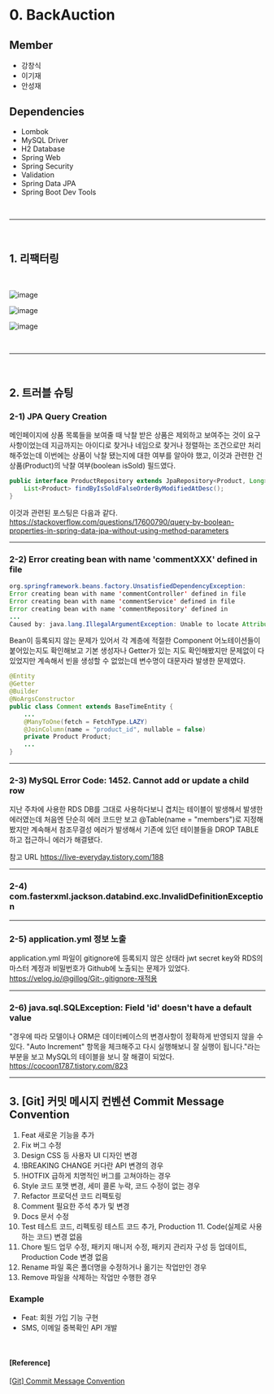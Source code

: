 # 0. BackAuction

## Member

- 강창식
- 이기재
- 안성재

## Dependencies
- Lombok
- MySQL Driver
- H2 Database
- Spring Web
- Spring Security
- Validation
- Spring Data JPA
- Spring Boot Dev Tools

<br/>

---

<br/>

## 1. 리팩터링

<br/>

![image](https://user-images.githubusercontent.com/64416833/198209243-76c6325f-21ea-48f2-9f6d-abb08a181fa7.png)

![image](https://user-images.githubusercontent.com/64416833/198209288-014d0011-97e0-455d-bda5-8f1a425f3a1c.png)

![image](https://user-images.githubusercontent.com/64416833/198209326-abdcbdbe-67bf-4b36-86bc-c8bd05c1d7db.png)

<br/>

---

<br/>

## 2. 트러블 슈팅

### 2-1) JPA Query Creation
메인페이지에 상품 목록들을 보여줄 때 낙찰 받은 상품은 제외하고 보여주는 것이 요구사항이었는데 지금까지는 아이디로 찾거나 네임으로 찾거나 정렬하는 조건으로만 처리해주었는데 이번에는 상품이 낙찰 됐는지에 대한 여부를 알아야 했고, 이것과 관련한 건 상품(Product)의 낙찰 여부(boolean isSold) 필드였다.
```java
public interface ProductRepository extends JpaRepository<Product, Long> {
    List<Product> findByIsSoldFalseOrderByModifiedAtDesc();
}
```

이것과 관련된 포스팅은 다음과 같다.
https://stackoverflow.com/questions/17600790/query-by-boolean-properties-in-spring-data-jpa-without-using-method-parameters

---

### 2-2) Error creating bean with name 'commentXXX' defined in file

```java
org.springframework.beans.factory.UnsatisfiedDependencyException:
Error creating bean with name 'commentController' defined in file
Error creating bean with name 'commentService' defined in file
Error creating bean with name 'commentRepository' defined in
...
Caused by: java.lang.IllegalArgumentException: Unable to locate Attribute with the the given name [product] on this ManagedType
```

Bean이 등록되지 않는 문제가 있어서 각 계층에 적절한 Component 어노테이션들이 붙어있는지도 확인해보고 기본 생성자나 Getter가 있는 지도 확인해봤지만 문제없이 다 있었지만 계속해서 빈을 생성할 수 없었는데 변수명이 대문자라 발생한 문제였다.

```java
@Entity
@Getter
@Builder
@NoArgsConstructor
public class Comment extends BaseTimeEntity {
    ...
    @ManyToOne(fetch = FetchType.LAZY)
    @JoinColumn(name = "product_id", nullable = false)
    private Product Product;
    ...
}
```

---

### 2-3) MySQL Error Code: 1452. Cannot add or update a child row
지난 주차에 사용한 RDS DB를 그대로 사용하다보니 겹치는 테이블이 발생해서 발생한 에러였는데 처음엔 단순히 에러 코드만 보고 @Table(name = "members")로 지정해봤지만 계속해서 참조무결성 에러가 발생해서 기존에 있던 테이블들을 DROP TABLE 하고 접근하니 에러가 해결됐다.

참고 URL
https://live-everyday.tistory.com/188

---

### 2-4) com.fasterxml.jackson.databind.exc.InvalidDefinitionException







---

### 2-5) application.yml 정보 노출
application.yml 파일이 gitignore에 등록되지 않은 상태라 jwt secret key와 RDS의 마스터 계정과 비밀번호가 Github에 노출되는 문제가 있었다.
https://velog.io/@gillog/Git-.gitignore-재적용

---

### 2-6) java.sql.SQLException: Field 'id' doesn't have a default value

"경우에 따라 모델이나 ORM은 데이터베이스의 변경사항이 정확하게 반영되지 않을 수 있다. "Auto Increment" 항목을 체크해주고 다시 실행해보니 잘 실행이 됩니다."라는 부분을 보고 MySQL의 테이블을 보니 잘 해결이 되었다.
https://cocoon1787.tistory.com/823

---



## 3. [Git] 커밋 메시지 컨벤션 Commit Message Convention


01. Feat	새로운 기능을 추가
02. Fix	버그 수정
03. Design	CSS 등 사용자 UI 디자인 변경
04. !BREAKING CHANGE	커다란 API 변경의 경우
05. !HOTFIX	급하게 치명적인 버그를 고쳐야하는 경우
06. Style	코드 포맷 변경, 세미 콜론 누락, 코드 수정이 없는 경우
07. Refactor	프로덕션 코드 리팩토링
08. Comment	필요한 주석 추가 및 변경
09. Docs	문서 수정
10. Test	테스트 코드, 리펙토링 테스트 코드 추가, Production 11. Code(실제로 사용하는 코드) 변경 없음
12. Chore	빌드 업무 수정, 패키지 매니저 수정, 패키지 관리자 구성 등 업데이트, Production Code 변경 없음
13. Rename	파일 혹은 폴더명을 수정하거나 옮기는 작업만인 경우
14. Remove	파일을 삭제하는 작업만 수행한 경우


### Example
- Feat: 회원 가입 기능 구현
- SMS, 이메일 중복확인 API 개발

<br/>

#### [Reference]

[[Git] Commit Message Convention](https://velog.io/@archivvonjang/Git-Commit-Message-Convention)
